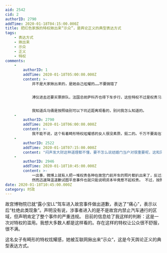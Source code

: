 ```yaml
---
aid: 2542
cid: 2
authorID: 2790
addTime: 2020-01-18T04:15:00.000Z
title: 把红色家族的特权揪出来“示众”，是舆论正义的典型表达方式
tags:
    - 表达方式
    - 揪出来
    - 示众
    - 正义
    - 特权
comments:
    -
        authorID: 1
        addTime: 2020-01-18T05:00:00.000Z
        content: >-
            并不是大家揪出来的，是她自己炫耀的……不要搞错了


            溥仪进去还要买票排队，法国总统萨科齐也得下车步行，这些特权不过是权贵习以为常的权益罢了。把车开进去并不只有她一个，只是她太高调被大家发现了。


            我知道兵马俑是按照级别可以下坑近距离观看的，别问我怎么知道的。
    -
        authorID: 2790
        addTime: 2020-01-18T06:00:00.000Z
        content: >-
            我不能不说，这个有着畸形特权炫耀感的女人很没素质，挺二的。千万不要高估了她的行为的代表性。强烈呼吁对给她“撒欢儿”提供方便，跟她一样二的相关责任人严厉迫责。“——胡编
    -
        authorID: 2522
        addTime: 2020-01-18T07:15:00.000Z
        content: "闷声发大财这种道理都不懂，要不怎么说结婚门当户对很重要呢，这和凤凰男就一个道理啊，从小经历的习以为常了才不会脑残到发微博实名制去秀。话说开个车进故宫算什么，级别够了坐飞机开车上机场跑道直接登机都可以，机场还会常年备着相应口味的茶，所在飞机也优先飞。之前听过有个机组因为冒雨送领导上下飞机加等车让领导很感动重点表扬，之后集体记二等功的。之前有个朋友（简略点说）临时有事回国要还要赶回来美国工作，但是得重新签证，因为工作单位是美国某个党的党部，时间很赶，党部给国内使馆打了招呼，把流程减到寄送+收取，且几天就完事了。想着这个世界人人平等谁也没特权？以为活在天堂呢？努力变成特权阶级不比怨天尤人快得多。\n\n所以感觉就这种刚飞上枝头的麻雀或者小权贵才会想到这么脑残的出来秀吧，要这个人真的是某三代的正宫，那这眼光实在是够呛\U0001F602，这种要玩玩不够吗？娶了又有啥用。"
    -
        authorID: 2946
        addTime: 2020-01-18T10:45:00.000Z
        content: >-
            一出事，微博上就有人把一堆权贵各种在故宫门前开车的照片都扒出来了，反过来说明多年来无人关心这种行为。
            然而迅速降温道歉试图平息事件也就只能说明资本毕竟惹不起权贵。 不过，按照华为的官方站台行为拿来对比，能看出毕竟华为比这个权贵还惹不起
date: 2020-01-18T10:45:00.000Z
category: 时政
---
```


故宫博物院已就“露小宝LL”驾车进入故宫事件做出道歉，表达了“痛心”，表示以后“杜绝此类现象”。声明没有说，涉事者进入的是不是故宫内禁止汽车通行的区域，但声明肯定了整个事件的严重违规。 目前的信息给了我这样的判断：这是一次对特权的滥用。我想大多数人都是这样看的。存在这样的特权让公众很不舒服，很不满​​​​。

这名女子有畸形的特权炫耀感，她被互联网揪出来”示众“，这是今天舆论正义的典型表达方式。
